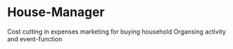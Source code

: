 # House-Manager
Cost cutting in expenses
marketing for buying household
Organsing activity and event-function
